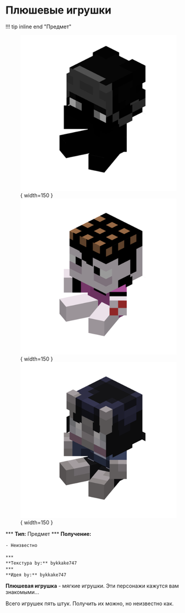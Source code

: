 # Плюшевые игрушки

!!! tip inline end "Предмет"
    <figure markdown="span">
        ![sz](../../assets/items/items/plushie/sz.png){ width=150 }
        ![bkke](../../assets/items/items/plushie/bkke.png){ width=150 }
        ![sk](../../assets/items/items/plushie/sk.png){ width=150 }
    </figure>
    ***
    **Тип:** Предмет
    ***
    **Получение:**
    
    - Неизвестно

    ***
    **Текстура by:** bykkake747
    ***
    **Идея by:** bykkake747

**Плюшевая игрушка** - мягкие игрушки. Эти персонажи кажутся вам знакомыми...

Всего игрушек пять штук. Получить их можно, но неизвестно как.


